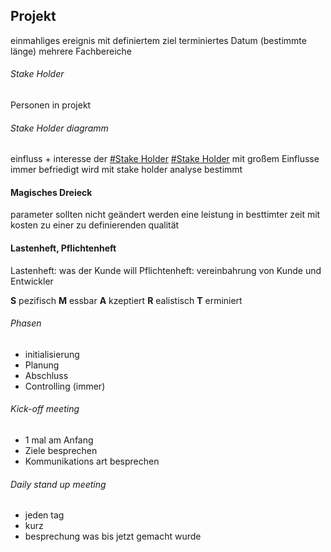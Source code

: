 ## Projekt
einmahliges ereignis mit definiertem ziel
terminiertes Datum (bestimmte länge)
mehrere Fachbereiche

###### Stake Holder
Personen in projekt

###### Stake Holder diagramm 
einfluss + interesse der [#Stake Holder](#Stake%20Holder) 
[#Stake Holder](#Stake%20Holder) mit großem Einflusse immer befriedigt
wird mit stake holder analyse bestimmt

#### Magisches Dreieck
parameter sollten nicht geändert werden
eine leistung in besttimter zeit mit kosten zu einer zu definierenden qualität

#### Lastenheft, Pflichtenheft
Lastenheft: was der Kunde will
Pflichtenheft: vereinbahrung von Kunde und Entwickler

**S** pezifisch
**M** essbar
**A** kzeptiert
**R** ealistisch
**T** erminiert

###### Phasen
- initialisierung
- Planung
- Abschluss
- Controlling (immer)


###### Kick-off meeting
- 1 mal am Anfang
- Ziele besprechen
- Kommunikations art besprechen

###### Daily stand up meeting
- jeden tag
- kurz
- besprechung was bis jetzt gemacht wurde